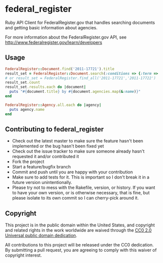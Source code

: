 # federal_register

Ruby API Client for FederalRegister.gov that handles searching documents and getting basic information about agencies.

For more information about the FederalRegister.gov API, see http://www.federalregister.gov/learn/developers

## Usage

```ruby
FederalRegister::Document.find('2011-17721').title
result_set = FederalRegister::Document.search(:conditions => {:term => "Accessibility"})
# or result_set = FederalRegister.find_all('2011-17721','2011-17722')
result_set.count
result_set.results.each do |document|
  puts "#{document.title} by #{document.agencies.map(&:name)}"
end

FederalRegister::Agency.all.each do |agency|
  puts agency.name
end
```

## Contributing to federal_register

* Check out the latest master to make sure the feature hasn't been implemented or the bug hasn't been fixed yet
* Check out the issue tracker to make sure someone already hasn't requested it and/or contributed it
* Fork the project
* Start a feature/bugfix branch
* Commit and push until you are happy with your contribution
* Make sure to add tests for it. This is important so I don't break it in a future version unintentionally.
* Please try not to mess with the Rakefile, version, or history. If you want to have your own version, or is otherwise necessary, that is fine, but please isolate to its own commit so I can cherry-pick around it.

## Copyright

This project is in the public domain within the United States, and
copyright and related rights in the work worldwide are waived through
the [CC0 2.0 Universal public domain dedication](https://creativecommons.org/publicdomain/zero/1.0/).

All contributions to this project will be released under the CC0
dedication. By submitting a pull request, you are agreeing to comply
with this waiver of copyright interest.
